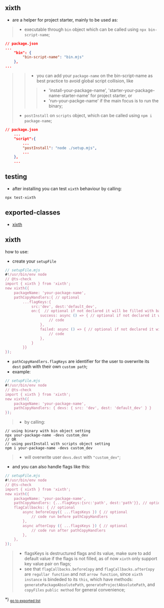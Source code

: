 ## xixth
- are a helper for project starter, mainly to be used as:
>- executable through `bin` object which can be called using `npx bin-script-name`;
```json
// package.json
...
	"bin": {
		"bin-script-name": "bin.mjs"
	},
...
```
>>- you can add your `package-name` on the bin-script-name as best practice to avoid global script collision, like 
>>>- 'install-your-package-name', 'starter-your-package-name-starter-name' for project starter, or
>>>- 'run-your-packge-name' if the main focus is to run the binary;
>- `postInstall` on `scripts` object, which can be called using `npm i package-name`;
```json
// package.json
	...
	"script":{
		...
		"postInstall": "node ./setup.mjs",
		...
	},
	...
```

## testing
- after installing you can test `xixth` behaviour by calling:
```shell
npx test-xixth
```

## exported-classes
- [xixth](#xixth)
<h2 id="xixth">xixth</h2>

how to use:- create your `setupFile````js// setupFile.mjs#!/usr/bin/env node// @ts-checkimport { xixth } from 'xixth';new xixth({	packageName: 'your-package-name',	pathCopyHandlers:{ // optional		...flagKeys:{			src:'dev', dest:'default_dev',			on:{  // optional if not declared it will be filled with basic console.log upon both condition				success: async () => { // optional if not declared it will be filled with basic console.log					// code				},				failed: async () => { // optional if not declared it will be filled with basic console.error					// code				},			}		}}});```- `pathCopyHandlers.flagKeys` are identifier for the user to overwrite its `dest` path with their own `custom path`;- example:```js// setupFile.mjs#!/usr/bin/env node// @ts-checkimport { xixth } from 'xixth';new xixth({	packageName: 'your-package-name',	pathCopyHandlers: { devs: { src: 'dev', dest: 'default_dev' } }});```>- by calling:```shell// using binary with bin object settingnpx your-package-name -devs custom_dev// OR// using postInstall with scripts object settingnpm i your-package-name -devs custom_dev```>- will overwrite user `devs.dest` with `"custom_dev"`;- and you can also handle flags like this:```js// setupFile.mjs#!/usr/bin/env node// @ts-checkimport { xixth } from 'xixth';new xixth({	packageName: 'your-package-name',	pathCopyHandlers: {...flagKeys:{src:'path', dest:'path'}}, // optional	flagCallbacks: { // optional		async beforeCopy({ ...flagsKeys }) { // optional			// code run before pathCopyHandlers		},		async afterCopy ({ ...flagsKeys }) { // optional			// code run after pathCopyHandlers		},	},});```>- flagsKeys is destructured flags and its value, make sure to add default value if the flags is not filled, as of now `xixth` only support key value pair on flags;>- see that `flagCallbacks.beforeCopy` and `flagCallbacks.afterCopy` are `regullar function` and not `arrow function`, since `xixth instance` is bindeded to its `this`, which have methods: `generatePackageAbsolutePath`, `generateProjectAbsolutePath`, and `copyFiles` `public method` for general convenience;

*) <sub>[go to exported list](#exported-classes)</sub>
